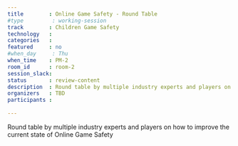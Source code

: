 ```yaml
---
title        : Online Game Safety - Round Table
#type         : working-session
track        : Children Game Safety
technology   :
categories   :
featured     : no
#when_day     : Thu
when_time    : PM-2
room_id      : room-2
session_slack:
status       : review-content
description  : Round table by multiple industry experts and players on how to improve the current state of Online Game Safety
organizers   : TBD
participants :
    
---
```


Round table by multiple industry experts and players on how to improve the current state of Online Game Safety